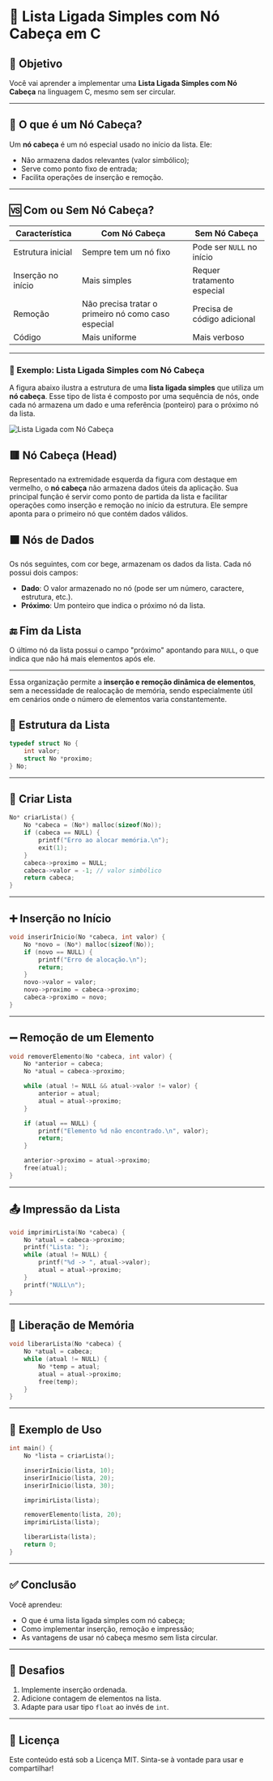 
# 🧠 Lista Ligada Simples com Nó Cabeça em C

## 📌 Objetivo

Você vai aprender a implementar uma **Lista Ligada Simples com Nó Cabeça** na linguagem C, mesmo sem ser circular.

---

## 🧩 O que é um Nó Cabeça?

Um **nó cabeça** é um nó especial usado no início da lista. Ele:

- Não armazena dados relevantes (valor simbólico);
- Serve como ponto fixo de entrada;
- Facilita operações de inserção e remoção.

---

## 🆚 Com ou Sem Nó Cabeça?

| Característica             | Com Nó Cabeça             | Sem Nó Cabeça             |
|---------------------------|---------------------------|---------------------------|
| Estrutura inicial         | Sempre tem um nó fixo     | Pode ser `NULL` no início |
| Inserção no início        | Mais simples              | Requer tratamento especial |
| Remoção                   | Não precisa tratar o primeiro nó como caso especial | Precisa de código adicional |
| Código                    | Mais uniforme             | Mais verboso              |

---


### 🧩 Exemplo: Lista Ligada Simples com Nó Cabeça


A figura abaixo ilustra a estrutura de uma **lista ligada simples** que utiliza um **nó cabeça**. Esse tipo de lista é composto por uma sequência de nós, onde cada nó armazena um dado e uma referência (ponteiro) para o próximo nó da lista.

![Lista Ligada com Nó Cabeça](https://github.com/ICTIN-UFLA/AED-Johnatan-2024-1/blob/main/2025-1/Lista-Ligada/img/cabeca.png)

## 🟥 Nó Cabeça (Head)

Representado na extremidade esquerda da figura com destaque em vermelho, o **nó cabeça** não armazena dados úteis da aplicação. Sua principal função é servir como ponto de partida da lista e facilitar operações como inserção e remoção no início da estrutura. Ele sempre aponta para o primeiro nó que contém dados válidos.

## 🟫 Nós de Dados

Os nós seguintes, com cor bege, armazenam os dados da lista. Cada nó possui dois campos:

- **Dado**: O valor armazenado no nó (pode ser um número, caractere, estrutura, etc.).
- **Próximo**: Um ponteiro que indica o próximo nó da lista.

## 🔚 Fim da Lista

O último nó da lista possui o campo "próximo" apontando para `NULL`, o que indica que não há mais elementos após ele.

---

Essa organização permite a **inserção e remoção dinâmica de elementos**, sem a necessidade de realocação de memória, sendo especialmente útil em cenários onde o número de elementos varia constantemente.




## 🔧 Estrutura da Lista

```c
typedef struct No {
    int valor;
    struct No *proximo;
} No;
```

---

## 🚀 Criar Lista

```c
No* criarLista() {
    No *cabeca = (No*) malloc(sizeof(No));
    if (cabeca == NULL) {
        printf("Erro ao alocar memória.\n");
        exit(1);
    }
    cabeca->proximo = NULL;
    cabeca->valor = -1; // valor simbólico
    return cabeca;
}
```

---

## ➕ Inserção no Início

```c
void inserirInicio(No *cabeca, int valor) {
    No *novo = (No*) malloc(sizeof(No));
    if (novo == NULL) {
        printf("Erro de alocação.\n");
        return;
    }
    novo->valor = valor;
    novo->proximo = cabeca->proximo;
    cabeca->proximo = novo;
}
```

---

## ➖ Remoção de um Elemento

```c
void removerElemento(No *cabeca, int valor) {
    No *anterior = cabeca;
    No *atual = cabeca->proximo;

    while (atual != NULL && atual->valor != valor) {
        anterior = atual;
        atual = atual->proximo;
    }

    if (atual == NULL) {
        printf("Elemento %d não encontrado.\n", valor);
        return;
    }

    anterior->proximo = atual->proximo;
    free(atual);
}
```

---

## 📤 Impressão da Lista

```c
void imprimirLista(No *cabeca) {
    No *atual = cabeca->proximo;
    printf("Lista: ");
    while (atual != NULL) {
        printf("%d -> ", atual->valor);
        atual = atual->proximo;
    }
    printf("NULL\n");
}
```

---

## 🧹 Liberação de Memória

```c
void liberarLista(No *cabeca) {
    No *atual = cabeca;
    while (atual != NULL) {
        No *temp = atual;
        atual = atual->proximo;
        free(temp);
    }
}
```

---

## 🧪 Exemplo de Uso

```c
int main() {
    No *lista = criarLista();

    inserirInicio(lista, 10);
    inserirInicio(lista, 20);
    inserirInicio(lista, 30);

    imprimirLista(lista);

    removerElemento(lista, 20);
    imprimirLista(lista);

    liberarLista(lista);
    return 0;
}
```

---

## ✅ Conclusão

Você aprendeu:

- O que é uma lista ligada simples com nó cabeça;
- Como implementar inserção, remoção e impressão;
- As vantagens de usar nó cabeça mesmo sem lista circular.

---

## 🧠 Desafios

1. Implemente inserção ordenada.
2. Adicione contagem de elementos na lista.
3. Adapte para usar tipo `float` ao invés de `int`.

---

## 📎 Licença

Este conteúdo está sob a Licença MIT. Sinta-se à vontade para usar e compartilhar!
